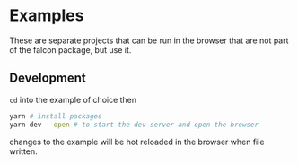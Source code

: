 # Examples

These are separate projects that can be run in the browser that are not part of the falcon package, but use it.

## Development

`cd` into the example of choice then

```bash
yarn # install packages
yarn dev --open # to start the dev server and open the browser
```

changes to the example will be hot reloaded in the browser when file written.
